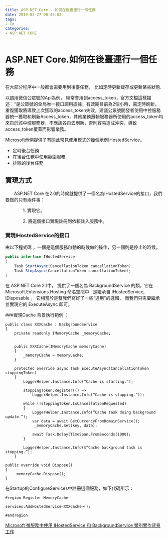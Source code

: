 ```yaml
---
title: ASP.NET Core . 如何在後臺運行一個任務
date: 2019-05-27 00:45:03
tags:
- C#
categories:
- ASP.NET CORE
---
```


# ASP.NET Core.如何在後臺運行一個任務
在大部分程序中一般都會需要用到後臺任務， 比如定時更新緩存或更新某些狀態.

以調用微信公眾號的Api為例， 經常會用到access_token，官方文檔這樣描述：“是公眾號的全局唯一接口調用憑據，有效期目前為2個小時，需定時刷新，重復獲取將導致上次獲取的access_token失效，建議公眾號開發者使用中控服務器統一獲取和刷新Access_token，其他業務邏輯服務器所使用的access_token均來自於該中控服務器，不應該各自去刷新，否則容易造成沖突，導致access_token覆蓋而影響業務。
<!--more-->

Microsoft示例提供了有關此常見使用模式的幾個示例IHostedService。

* 定時後台任務
* 在後台任務中使用範圍服務
* 排隊的後台任務

## 實現方式
　　ASP.NET Core 在2.0的時候就提供了一個名為IHostedService的接口，我們要做的只有兩件事：

　　　　1. 實現它。

　　　　2. 將這個接口實現註冊到依賴註入服務中。

### 實現IHostedService的接口

由以下程式碼 ，一個是這個服務啟動的時候做的操作，另一個則是停止的時候。

```csharp
public interface IHostedService
{
    Task StartAsync(CancellationToken cancellationToken);
    Task StopAsync(CancellationToken cancellationToken);
}
```

在 ASP.NET Core 2.1中， 提供了一個名為 BackgroundService 的類，它在 Microsoft.Extensions.Hosting 命名空間中 .
是繼承自 IHostedService, IDisposable ， 它相當於是幫我們寫好了一些“通用”的邏輯， 而我們只需要繼承並實現它的 ExecuteAsync 即可。


###實現Cache 背景執行範例 ：
```
public class XXXCache : BackgroundService
{
    private readonly IMemoryCache _memoryCache;
   

    public XXXCache(IMemoryCache memoryCache)
    {
        _memoryCache = memoryCache;
    }

    protected override async Task ExecuteAsync(CancellationToken stoppingToken)
    {
        LoggerHelper.Instance.Info(“Cache is starting.”);

        stoppingToken.Register(() =>
            LoggerHelper.Instance.Info(“Cache is stopping.”));

        while (!stoppingToken.IsCancellationRequested)
        {
            LoggerHelper.Instance.Info(“Cache task doing background update.”);
            var data = await GetCurrencyFromDomainService();
             _memoryCache.Set(key, data);

            await Task.Delay(TimeSpan.FromSeconds(1000);
        }

        LoggerHelper.Instance.Info($”Cache background task is stopping.”);
    }

public override void Dispose()
{
    _memoryCache.Dispose();
}

```

在Startup的ConfigureServices中註冊這個服務，如下代碼所示：

```
#region Register MemoryCache

services.AddHostedService<XXXCache>();

#endregion
```


[Microsoft 微服務中使用 IHostedService 和 BackgroundService 類別實作背景工作](https://docs.microsoft.com/zh-tw/dotnet/standard/microservices-architecture/multi-container-microservice-net-applications/background-tasks-with-ihostedservice)